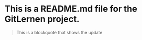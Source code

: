 # This is a README.md file for the GitLernen project.

> This is a blockquote that shows the update
